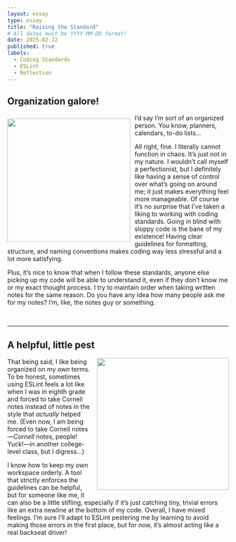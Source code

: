 ```yaml
---
layout: essay
type: essay
title: "Raising the Standard"
# All dates must be YYYY-MM-DD format!
date: 2025-02-12
published: true
labels:
  - Coding Standards
  - ESLint
  - Reflection
---
```


## Organization galore!

<img width="280px" style="float: left; margin-right: 10px; margin-top: 10px; margin-bottom: 10px;" class="round" src="https://www.shutterstock.com/image-photo/bengal-cat-on-sofa-open-600nw-2477150905.jpg">

I’d say I’m sort of an organized person. You know, planners, calendars, to-do lists…

All right, fine. I literally cannot function in chaos. It’s just not in my nature. I wouldn’t call myself a perfectionist, but I definitely like having a sense of control over what’s going on around me; it just makes everything feel more manageable. Of course it’s no surprise that I’ve taken a liking to working with coding standards. Going in blind with sloppy code is the bane of my existence! Having clear guidelines for formatting, structure, and naming conventions makes coding way less stressful and a lot more satisfying.

Plus, it’s nice to know that when I follow these standards, anyone else picking up my code will be able to understand it, even if they don’t know me or my exact thought process. I try to maintain order when taking written notes for the same reason. Do you have any idea how many people ask me for my notes? I’m, like, the notes guy or something.

<br>
<hr>

## A helpful, little pest

<img width="300px" style="float: right; margin-left: 10px; margin-bottom: 10px;" class="round" src="https://media.istockphoto.com/id/1334070091/photo/pensive-bengal-cat-in-a-blue-tie-near-a-laptop-and-a-diary-sits-home-office-remote-work.jpg?s=612x612&w=0&k=20&c=vBp3dCwUVKXDxga-dESreruuLN24rAZYNr7Asc6KdtI=">

That being said, I like being organized on my _own_ terms. To be honest, sometimes using ESLint feels a lot like when I was in eighth grade and forced to take Cornell notes instead of notes in the style that _actually_ helped me. (Even now, I am being forced to take Cornell notes—_Cornell_ notes, people! Yuck!—in another college-level class, but I digress…)

I know how to keep my own workspace orderly. A tool that strictly enforces the guidelines can be helpful, but for someone like me, it can also be a little stifling, especially if it’s just catching tiny, trivial errors like an extra newline at the bottom of my code. Overall, I have mixed feelings. I’m sure I’ll adapt to ESLint pestering me by learning to avoid making those errors in the first place, but for now, it’s almost acting like a real backseat driver!

<br>
